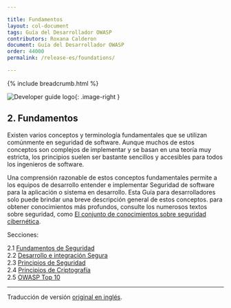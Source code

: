 ```yaml
---

title: Fundamentos
layout: col-document
tags: Guía del Desarrollador OWASP
contributors: Roxana Calderon
document: Guía del Desarrollador OWASP
order: 44000
permalink: /release-es/foundations/

---
```


{% include breadcrumb.html %}

<style type="text/css">
.image-right {
  height: 180px;
  display: block;
  margin-left: auto;
  margin-right: auto;
  float: right;
}
</style>

![Developer guide logo](../../assets/images/dg_logo.png "OWASP Developer Guide"){: .image-right }

## 2. Fundamentos

Existen varios conceptos y terminología fundamentales que se utilizan comúnmente en seguridad de software.
Aunque muchos de estos conceptos son complejos de implementar y se basan en una teoría muy estricta,
los principios suelen ser bastante sencillos y accesibles para todos los ingenieros de software.

Una comprensión razonable de estos conceptos fundamentales permite a los equipos de desarrollo entender e implementar
Seguridad de software para la aplicación o sistema en desarrollo.
Esta Guía para desarrolladores solo puede brindar una breve descripción general de estos conceptos.
para obtener conocimientos más profundos, consulte los numerosos textos sobre seguridad,
como [El conjunto de conocimientos sobre seguridad cibernética][cbok].

Secciones:

2.1 [Fundamentos de Seguridad](01-security-fundamentals.md)  
2.2 [Desarrollo e integración Segura](02-secure-development.md)  
2.3 [Principios de Seguridad](03-security-principles.md)  
2.4 [Principios de Criptografía](04-crypto-principles.md)  
2.5 [OWASP Top 10](05-top-ten.md)  

----

Traducción de versión [original en inglés][release0400].

[cbok]: https://www.cybok.org/
[release0400]: https://github.com/OWASP/www-project-developer-guide/blob/main/release/04-foundations/toc.md
